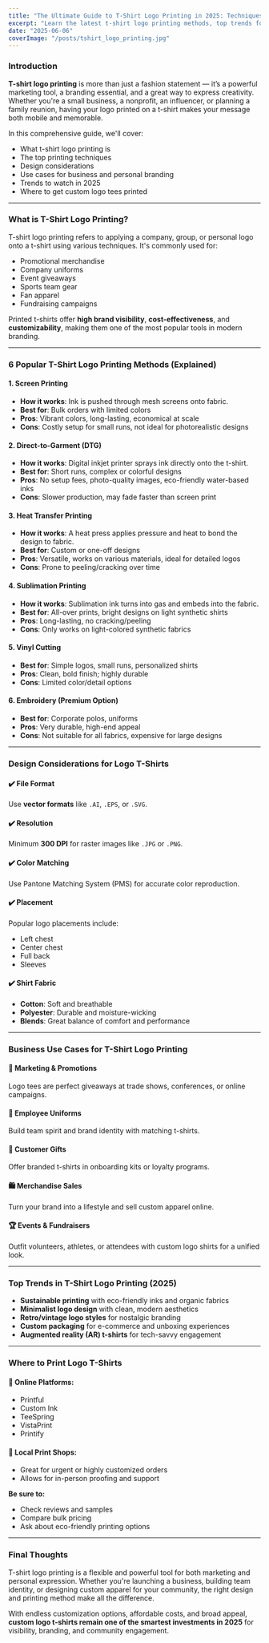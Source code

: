 ```yaml
---
title: "The Ultimate Guide to T-Shirt Logo Printing in 2025: Techniques, Trends & Tips"
excerpt: "Learn the latest t-shirt logo printing methods, top trends for 2025, and smart design tips. Whether for business, events, or branding—this guide has everything you need to create high-impact custom tees."
date: "2025-06-06"
coverImage: "/posts/tshirt_logo_printing.jpg"
---
```


### Introduction

**T-shirt logo printing** is more than just a fashion statement — it’s a powerful marketing tool, a branding essential, and a great way to express creativity. Whether you're a small business, a nonprofit, an influencer, or planning a family reunion, having your logo printed on a t-shirt makes your message both mobile and memorable.

In this comprehensive guide, we'll cover:

- What t-shirt logo printing is  
- The top printing techniques  
- Design considerations  
- Use cases for business and personal branding  
- Trends to watch in 2025  
- Where to get custom logo tees printed  

---

### What is T-Shirt Logo Printing?

T-shirt logo printing refers to applying a company, group, or personal logo onto a t-shirt using various techniques. It's commonly used for:

- Promotional merchandise  
- Company uniforms  
- Event giveaways  
- Sports team gear  
- Fan apparel  
- Fundraising campaigns  

Printed t-shirts offer **high brand visibility**, **cost-effectiveness**, and **customizability**, making them one of the most popular tools in modern branding.

---

### 6 Popular T-Shirt Logo Printing Methods (Explained)

#### 1. Screen Printing
- **How it works**: Ink is pushed through mesh screens onto fabric.  
- **Best for**: Bulk orders with limited colors  
- **Pros**: Vibrant colors, long-lasting, economical at scale  
- **Cons**: Costly setup for small runs, not ideal for photorealistic designs  

#### 2. Direct-to-Garment (DTG)
- **How it works**: Digital inkjet printer sprays ink directly onto the t-shirt.  
- **Best for**: Short runs, complex or colorful designs  
- **Pros**: No setup fees, photo-quality images, eco-friendly water-based inks  
- **Cons**: Slower production, may fade faster than screen print  

#### 3. Heat Transfer Printing
- **How it works**: A heat press applies pressure and heat to bond the design to fabric.  
- **Best for**: Custom or one-off designs  
- **Pros**: Versatile, works on various materials, ideal for detailed logos  
- **Cons**: Prone to peeling/cracking over time  

#### 4. Sublimation Printing
- **How it works**: Sublimation ink turns into gas and embeds into the fabric.  
- **Best for**: All-over prints, bright designs on light synthetic shirts  
- **Pros**: Long-lasting, no cracking/peeling  
- **Cons**: Only works on light-colored synthetic fabrics  

#### 5. Vinyl Cutting
- **Best for**: Simple logos, small runs, personalized shirts  
- **Pros**: Clean, bold finish; highly durable  
- **Cons**: Limited color/detail options  

#### 6. Embroidery (Premium Option)
- **Best for**: Corporate polos, uniforms  
- **Pros**: Very durable, high-end appeal  
- **Cons**: Not suitable for all fabrics, expensive for large designs  

---

### Design Considerations for Logo T-Shirts

#### ✔️ File Format  
Use **vector formats** like `.AI`, `.EPS`, or `.SVG`.

#### ✔️ Resolution  
Minimum **300 DPI** for raster images like `.JPG` or `.PNG`.

#### ✔️ Color Matching  
Use Pantone Matching System (PMS) for accurate color reproduction.

#### ✔️ Placement  
Popular logo placements include:
- Left chest  
- Center chest  
- Full back  
- Sleeves  

#### ✔️ Shirt Fabric  
- **Cotton**: Soft and breathable  
- **Polyester**: Durable and moisture-wicking  
- **Blends**: Great balance of comfort and performance  

---

### Business Use Cases for T-Shirt Logo Printing

#### 🎯 Marketing & Promotions  
Logo tees are perfect giveaways at trade shows, conferences, or online campaigns.

#### 👕 Employee Uniforms  
Build team spirit and brand identity with matching t-shirts.

#### 🎁 Customer Gifts  
Offer branded t-shirts in onboarding kits or loyalty programs.

#### 🛍️ Merchandise Sales  
Turn your brand into a lifestyle and sell custom apparel online.

#### 🏆 Events & Fundraisers  
Outfit volunteers, athletes, or attendees with custom logo shirts for a unified look.

---

### Top Trends in T-Shirt Logo Printing (2025)

- **Sustainable printing** with eco-friendly inks and organic fabrics  
- **Minimalist logo design** with clean, modern aesthetics  
- **Retro/vintage logo styles** for nostalgic branding  
- **Custom packaging** for e-commerce and unboxing experiences  
- **Augmented reality (AR) t-shirts** for tech-savvy engagement  

---

### Where to Print Logo T-Shirts

#### 🔹 Online Platforms:
- Printful  
- Custom Ink  
- TeeSpring  
- VistaPrint  
- Printify  

#### 🔹 Local Print Shops:
- Great for urgent or highly customized orders  
- Allows for in-person proofing and support  

**Be sure to:**
- Check reviews and samples  
- Compare bulk pricing  
- Ask about eco-friendly printing options  

---

### Final Thoughts

T-shirt logo printing is a flexible and powerful tool for both marketing and personal expression. Whether you're launching a business, building team identity, or designing custom apparel for your community, the right design and printing method make all the difference.

With endless customization options, affordable costs, and broad appeal, **custom logo t-shirts remain one of the smartest investments in 2025** for visibility, branding, and community engagement.

